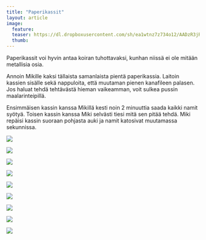 ```yaml
---
title: "Paperikassit"
layout: article
image:
  feature:
  teaser: https://dl.dropboxusercontent.com/sh/ea1wtnz7z734o12/AADzR3jRdJRXZ0ukc9V3cd_Ja/aktivointi/paperikassit/DS10618-245px.jpg
  thumb:
---
```


Paperikassit voi hyvin antaa koiran tuhottavaksi, kunhan niissä ei ole mitään metallisia osia.

Annoin Mikille kaksi tällaista samanlaista pientä paperikassia. Laitoin kassien sisälle sekä nappuloita, että muutaman pienen kanafileen palasen. Jos haluat tehdä tehtävästä hieman vaikeamman, voit sulkea pussin maalarinteipillä.

Ensimmäisen kassin kanssa Mikillä kesti noin 2 minuuttia saada kaikki namit syötyä. Toisen kassin kanssa Miki selvästi tiesi mitä sen pitää tehdä. Miki repäisi kassin suoraan pohjasta auki ja namit katosivat muutamassa sekunnissa.

[![](https://dl.dropboxusercontent.com/sh/ea1wtnz7z734o12/AAAEwPngxhmcWXglWLhKDQzAa/aktivointi/paperikassit/DS10778-800px.jpg)](https://dl.dropboxusercontent.com/sh/ea1wtnz7z734o12/AADHu2Vssti3jdaLdW-YHLKJa/aktivointi/paperikassit/DS10778.jpg)

[![](https://dl.dropboxusercontent.com/sh/ea1wtnz7z734o12/AAB3J5NxhqvbT0MExIIOzTCLa/aktivointi/paperikassit/DS10579-800px.jpg)](https://dl.dropboxusercontent.com/sh/ea1wtnz7z734o12/AABLY1pqX8dg6dDjZJB0sa0sa/aktivointi/paperikassit/DS10579.jpg)

[![](https://dl.dropboxusercontent.com/sh/ea1wtnz7z734o12/AACL9X-Dc1JbDY5vjBU2qi0-a/aktivointi/paperikassit/DS10618-800px.jpg)](https://dl.dropboxusercontent.com/sh/ea1wtnz7z734o12/AADnEjR-viPz3cOM003aNWtJa/aktivointi/paperikassit/DS10618.jpg)

[![](https://dl.dropboxusercontent.com/sh/ea1wtnz7z734o12/AABwWBfNg4h1DZAUoN3tHigMa/aktivointi/paperikassit/DS10689-800px.jpg)](https://dl.dropboxusercontent.com/sh/ea1wtnz7z734o12/AACbMLAKbMBVdfdbjBvGjWfxa/aktivointi/paperikassit/DS10689.jpg)

[![](https://dl.dropboxusercontent.com/sh/ea1wtnz7z734o12/AAAdSimQcvMmPys59ohOifqZa/aktivointi/paperikassit/DS10698-800px.jpg)](https://dl.dropboxusercontent.com/sh/ea1wtnz7z734o12/AACp9_XdUbOncQ8P-QMddvIna/aktivointi/paperikassit/DS10698.jpg)

[![](https://dl.dropboxusercontent.com/sh/ea1wtnz7z734o12/AAApuWsyYvmtDfOMFwVzGac1a/aktivointi/paperikassit/DS10760-800px.jpg)](https://dl.dropboxusercontent.com/sh/ea1wtnz7z734o12/AADv40tvNepDPfXJwhy5SN3ka/aktivointi/paperikassit/DS10760.jpg)

[![](https://dl.dropboxusercontent.com/sh/ea1wtnz7z734o12/AAAvoVmSB4rrziHLNbG_9fCHa/aktivointi/paperikassit/DS10782-800px.jpg)](https://dl.dropboxusercontent.com/sh/ea1wtnz7z734o12/AAAetx2gqa4IFomcQF946y-9a/aktivointi/paperikassit/DS10782.jpg)

[![](https://dl.dropboxusercontent.com/sh/ea1wtnz7z734o12/AAAepdl3WHnXUHgTXcrSNEdma/aktivointi/paperikassit/DS10789-800px.jpg)](https://dl.dropboxusercontent.com/sh/ea1wtnz7z734o12/AABKR6mUNtwDcz4C3d19voa6a/aktivointi/paperikassit/DS10789.jpg)

[![](https://dl.dropboxusercontent.com/sh/ea1wtnz7z734o12/AAAZfWwfgS0ahGmnm6PKZDOra/aktivointi/paperikassit/DS10827-800px.jpg)](https://dl.dropboxusercontent.com/sh/ea1wtnz7z734o12/AACl7OLLdAO9S1zolJgdrsuza/aktivointi/paperikassit/DS10827.jpg)
